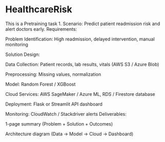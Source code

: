 # HealthcareRisk
This is a Pretraining task 1.
Scenario: Predict patient readmission risk and alert doctors early.
Requirements:

Problem Identification: High readmission, delayed intervention, manual monitoring

Solution Design:

Data Collection: Patient records, lab results, vitals (AWS S3 / Azure Blob)

Preprocessing: Missing values, normalization

Model: Random Forest / XGBoost

Cloud Services: AWS SageMaker / Azure ML, RDS / Firestore database

Deployment: Flask or Streamlit API dashboard

Monitoring: CloudWatch / Stackdriver alerts
Deliverables:

1-page summary (Problem + Solution + Outcomes)

Architecture diagram (Data → Model → Cloud → Dashboard)
